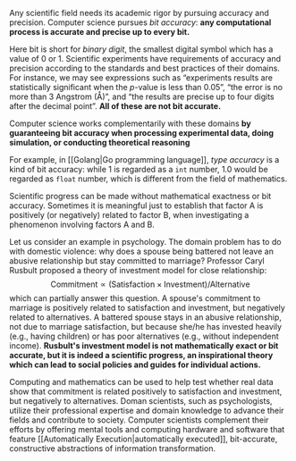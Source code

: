 Any scientific field needs its academic rigor by pursuing accuracy and precision. Computer science pursues *bit accuracy*: **any computational process is accurate and precise up to every bit.** 

Here bit is short for *binary digit*, the smallest digital symbol which has a value of $0$ or $1$.
Scientific experiments have requirements of accuracy and precision according to the standards and best practices of their domains. For instance, we may see expressions such as “experiments results are statistically significant when the $p$-value is less than $0.05$”, “the error is no more than $3$ Angstrom ($\mathrm{Å}$)”, and “the results are precise up to four digits after the decimal point”. **All of these are not bit accurate.**

Computer science works complementarily with these domains **by guaranteeing bit accuracy when processing experimental data, doing simulation, or conducting theoretical reasoning**

For example, in [[Golang|Go programming language]], *type accuracy* is a kind of bit accuracy: while $1$ is regarded as a `int` number, $1.0$ would be regarded as `float` number, which is different from the field of mathematics.

Scientific progress can be made without mathematical exactness or bit accuracy.
Sometimes it is meaningful just to establish that factor A is positively (or negatively)
related to factor B, when investigating a phenomenon involving factors A and B. 

Let us consider an example in psychology. The domain problem has to do with domestic violence: why does a spouse being battered not leave an abusive relationship but stay committed to marriage? Professor Caryl Rusbult proposed a theory of investment model for close relationship:
$$
\mathrm{Commitment} \propto (\mathrm{Satisfaction} \times \mathrm{Investment}) / \mathrm{Alternative}
$$
which can partially answer this question. A spouse's commitment to marriage is positively related to satisfaction and investment, but negatively related to alternatives. A battered spouse stays in an abusive relationship, not due to marriage satisfaction, but because she/he has invested heavily (e.g., having children) or has poor alternatives (e.g., without independent income). **Rusbult's investment model is not mathematically exact or bit accurate, but it is indeed a scientific progress, an inspirational theory which can lead to social policies and guides for individual actions.** 

Computing and mathematics can be used to help test whether real data show that commitment is related positively to satisfaction and investment, but negatively to alternatives. Doman scientists, such as psychologists, utilize their professional expertise and
domain knowledge to advance their fields and contribute to society. Computer scientists complement their efforts by offering mental tools and computing hardware and software that feature [[Automatically Execution|automatically executed]], bit-accurate, constructive abstractions of information transformation.